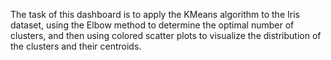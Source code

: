 
The task of this dashboard is to apply the KMeans algorithm to the Iris dataset, using the Elbow method to determine the optimal number of clusters, and then using colored scatter plots to visualize the distribution of the clusters and their centroids.
